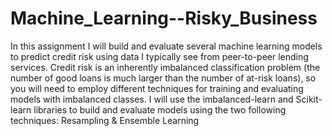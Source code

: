 # Machine_Learning--Risky_Business
In this assignment I will build and evaluate several machine learning models to predict credit risk using data I typically see from peer-to-peer lending services. Credit risk is an inherently imbalanced classification problem (the number of good loans is much larger than the number of at-risk loans), so you will need to employ different techniques for training and evaluating models with imbalanced classes. I will use the imbalanced-learn and Scikit-learn libraries to build and evaluate models using the two following techniques: Resampling &amp; Ensemble Learning
